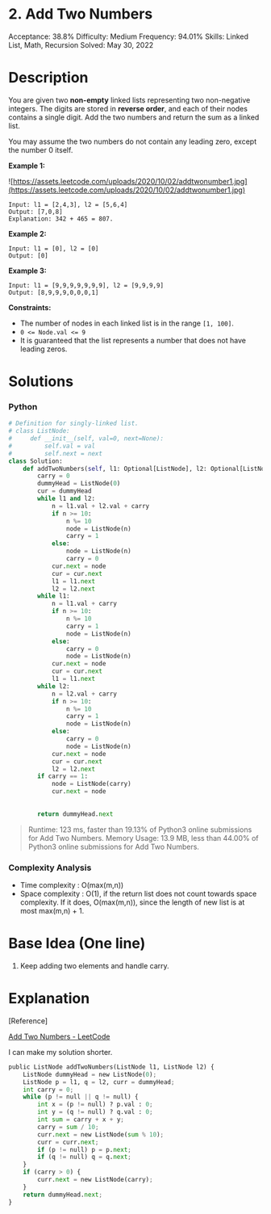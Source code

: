 # 2. Add Two Numbers

Acceptance: 38.8%
Difficulty: Medium
Frequency: 94.01%
Skills: Linked List, Math, Recursion
Solved: May 30, 2022

# Description

You are given two **non-empty** linked lists representing two non-negative integers. The digits are stored in **reverse order**, and each of their nodes contains a single digit. Add the two numbers and return the sum as a linked list.

You may assume the two numbers do not contain any leading zero, except the number 0 itself.

**Example 1:**

![https://assets.leetcode.com/uploads/2020/10/02/addtwonumber1.jpg](https://assets.leetcode.com/uploads/2020/10/02/addtwonumber1.jpg)

```
Input: l1 = [2,4,3], l2 = [5,6,4]
Output: [7,0,8]
Explanation: 342 + 465 = 807.

```

**Example 2:**

```
Input: l1 = [0], l2 = [0]
Output: [0]

```

**Example 3:**

```
Input: l1 = [9,9,9,9,9,9,9], l2 = [9,9,9,9]
Output: [8,9,9,9,0,0,0,1]

```

**Constraints:**

- The number of nodes in each linked list is in the range `[1, 100]`.
- `0 <= Node.val <= 9`
- It is guaranteed that the list represents a number that does not have leading zeros.

# Solutions

### Python

```python
# Definition for singly-linked list.
# class ListNode:
#     def __init__(self, val=0, next=None):
#         self.val = val
#         self.next = next
class Solution:
    def addTwoNumbers(self, l1: Optional[ListNode], l2: Optional[ListNode]) -> Optional[ListNode]:
        carry = 0
        dummyHead = ListNode(0)
        cur = dummyHead
        while l1 and l2:
            n = l1.val + l2.val + carry
            if n >= 10:
                n %= 10
                node = ListNode(n)
                carry = 1
            else:
                node = ListNode(n)
                carry = 0
            cur.next = node
            cur = cur.next
            l1 = l1.next
            l2 = l2.next
        while l1:
            n = l1.val + carry
            if n >= 10:
                n %= 10
                carry = 1
                node = ListNode(n)
            else:
                carry = 0
                node = ListNode(n)
            cur.next = node
            cur = cur.next
            l1 = l1.next
        while l2:
            n = l2.val + carry
            if n >= 10:
                n %= 10
                carry = 1
                node = ListNode(n)
            else:
                carry = 0
                node = ListNode(n)
            cur.next = node
            cur = cur.next
            l2 = l2.next
        if carry == 1:
            node = ListNode(carry)
            cur.next = node
        
            
        return dummyHead.next
```

> Runtime: 123 ms, faster than 19.13% of Python3 online submissions for Add Two Numbers.
Memory Usage: 13.9 MB, less than 44.00% of Python3 online submissions for Add Two Numbers.
> 

### Complexity Analysis

- Time complexity : O(max(m,n))
- Space complexity : O(1), if the return list does not count towards space complexity. If it does, O(max(m,n)), since the length of new list is at most max(m,n) + 1.

# Base Idea (One line)

1. Keep adding two elements and handle carry.

# Explanation

[Reference]

[Add Two Numbers - LeetCode](https://leetcode.com/problems/add-two-numbers/solution/)

I can make my solution shorter.

```python
public ListNode addTwoNumbers(ListNode l1, ListNode l2) {
    ListNode dummyHead = new ListNode(0);
    ListNode p = l1, q = l2, curr = dummyHead;
    int carry = 0;
    while (p != null || q != null) {
        int x = (p != null) ? p.val : 0;
        int y = (q != null) ? q.val : 0;
        int sum = carry + x + y;
        carry = sum / 10;
        curr.next = new ListNode(sum % 10);
        curr = curr.next;
        if (p != null) p = p.next;
        if (q != null) q = q.next;
    }
    if (carry > 0) {
        curr.next = new ListNode(carry);
    }
    return dummyHead.next;
}
```